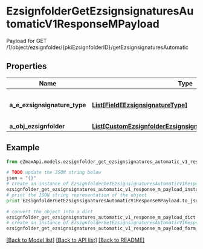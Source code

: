 # EzsignfolderGetEzsignsignaturesAutomaticV1ResponseMPayload

Payload for GET /1/object/ezsignfolder/{pkiEzsignfolderID}/getEzsignsignaturesAutomatic

## Properties
Name | Type | Description | Notes
------------ | ------------- | ------------- | -------------
**a_e_ezsignsignature_type** | [**List[FieldEEzsignsignatureType]**](FieldEEzsignsignatureType.md) | All eEzsignsignatureType contained in the response | 
**a_obj_ezsignfolder** | [**List[CustomEzsignfolderEzsignsignaturesAutomaticResponse]**](CustomEzsignfolderEzsignsignaturesAutomaticResponse.md) |  | 

## Example

```python
from eZmaxApi.models.ezsignfolder_get_ezsignsignatures_automatic_v1_response_m_payload import EzsignfolderGetEzsignsignaturesAutomaticV1ResponseMPayload

# TODO update the JSON string below
json = "{}"
# create an instance of EzsignfolderGetEzsignsignaturesAutomaticV1ResponseMPayload from a JSON string
ezsignfolder_get_ezsignsignatures_automatic_v1_response_m_payload_instance = EzsignfolderGetEzsignsignaturesAutomaticV1ResponseMPayload.from_json(json)
# print the JSON string representation of the object
print EzsignfolderGetEzsignsignaturesAutomaticV1ResponseMPayload.to_json()

# convert the object into a dict
ezsignfolder_get_ezsignsignatures_automatic_v1_response_m_payload_dict = ezsignfolder_get_ezsignsignatures_automatic_v1_response_m_payload_instance.to_dict()
# create an instance of EzsignfolderGetEzsignsignaturesAutomaticV1ResponseMPayload from a dict
ezsignfolder_get_ezsignsignatures_automatic_v1_response_m_payload_form_dict = ezsignfolder_get_ezsignsignatures_automatic_v1_response_m_payload.from_dict(ezsignfolder_get_ezsignsignatures_automatic_v1_response_m_payload_dict)
```
[[Back to Model list]](../README.md#documentation-for-models) [[Back to API list]](../README.md#documentation-for-api-endpoints) [[Back to README]](../README.md)


